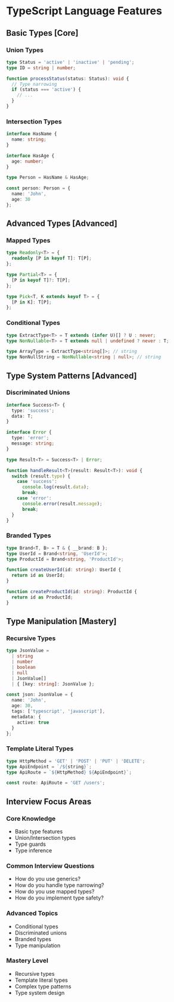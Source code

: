 # TypeScript Language Features

## Basic Types [Core]

### Union Types
```typescript
type Status = 'active' | 'inactive' | 'pending';
type ID = string | number;

function processStatus(status: Status): void {
  // Type narrowing
  if (status === 'active') {
    // ...
  }
}
```

### Intersection Types
```typescript
interface HasName {
  name: string;
}

interface HasAge {
  age: number;
}

type Person = HasName & HasAge;

const person: Person = {
  name: 'John',
  age: 30
};
```

## Advanced Types [Advanced]

### Mapped Types
```typescript
type Readonly<T> = {
  readonly [P in keyof T]: T[P];
};

type Partial<T> = {
  [P in keyof T]?: T[P];
};

type Pick<T, K extends keyof T> = {
  [P in K]: T[P];
};
```

### Conditional Types
```typescript
type ExtractType<T> = T extends (infer U)[] ? U : never;
type NonNullable<T> = T extends null | undefined ? never : T;

type ArrayType = ExtractType<string[]>; // string
type NonNullString = NonNullable<string | null>; // string
```

## Type System Patterns [Advanced]

### Discriminated Unions
```typescript
interface Success<T> {
  type: 'success';
  data: T;
}

interface Error {
  type: 'error';
  message: string;
}

type Result<T> = Success<T> | Error;

function handleResult<T>(result: Result<T>): void {
  switch (result.type) {
    case 'success':
      console.log(result.data);
      break;
    case 'error':
      console.error(result.message);
      break;
  }
}
```

### Branded Types
```typescript
type Brand<T, B> = T & { __brand: B };
type UserId = Brand<string, 'UserId'>;
type ProductId = Brand<string, 'ProductId'>;

function createUserId(id: string): UserId {
  return id as UserId;
}

function createProductId(id: string): ProductId {
  return id as ProductId;
}
```

## Type Manipulation [Mastery]

### Recursive Types
```typescript
type JsonValue = 
  | string
  | number
  | boolean
  | null
  | JsonValue[]
  | { [key: string]: JsonValue };

const json: JsonValue = {
  name: 'John',
  age: 30,
  tags: ['typescript', 'javascript'],
  metadata: {
    active: true
  }
};
```

### Template Literal Types
```typescript
type HttpMethod = 'GET' | 'POST' | 'PUT' | 'DELETE';
type ApiEndpoint = `/${string}`;
type ApiRoute = `${HttpMethod} ${ApiEndpoint}`;

const route: ApiRoute = 'GET /users';
```

## Interview Focus Areas

### Core Knowledge
- Basic type features
- Union/Intersection types
- Type guards
- Type inference

### Common Interview Questions
- How do you use generics?
- How do you handle type narrowing?
- How do you use mapped types?
- How do you implement type safety?

### Advanced Topics
- Conditional types
- Discriminated unions
- Branded types
- Type manipulation

### Mastery Level
- Recursive types
- Template literal types
- Complex type patterns
- Type system design 